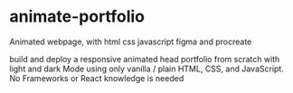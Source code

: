 # animate-portfolio
 Animated webpage, with html css javascript figma and procreate

build and deploy a responsive animated head portfolio from scratch with light and dark Mode using only vanilla / plain HTML, CSS, and JavaScript. No Frameworks or React knowledge is needed